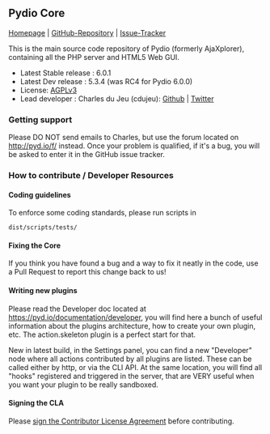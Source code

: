 ## Pydio Core

[Homepage](https://pyd.io/) |
[GitHub-Repository](https://github.com/pydio/pydio-core) |
[Issue-Tracker](https://github.com/pydio/pydio-core/issues)

This is the main source code repository of Pydio (formerly AjaXplorer), containing all the PHP server and HTML5 Web GUI.

* Latest Stable release : 6.0.1
* Latest Dev release : 5.3.4 (was RC4 for Pydio 6.0.0)
* License: [AGPLv3](https://www.gnu.org/licenses/agpl.html)
* Lead developer  : Charles du Jeu (cdujeu): [Github](https://github.com/cdujeu) | [Twitter](https://twitter.com/Pydio)

### Getting support

Please DO NOT send emails to Charles, but use the forum located on http://pyd.io/f/ instead. Once your problem is qualified, if it's a bug, you will be asked to enter it in the GitHub issue tracker.

### How to contribute / Developer Resources

#### Coding guidelines

To enforce some coding standards, please run scripts in
```
dist/scripts/tests/
```

#### Fixing the Core

If you think you have found a bug and a way to fix it neatly in the code, use a Pull Request to report this change back to us! 

#### Writing new plugins

Please read the Developer doc located at https://pyd.io/documentation/developer, you will find here a bunch of useful information about the plugins architecture, how to create your own plugin, etc. The action.skeleton plugin is a perfect start for that. 

New in latest build, in the Settings panel, you can find a new "Developer" node where all actions contributed by all plugins are listed. These can be called either by http, or via the CLI API. At the same location, you will find all "hooks" registered and triggered in the server, that are VERY useful when you want your plugin to be really sandboxed.  

#### Signing the CLA

Please <a href="https://pyd.io/contribute/cla">sign the Contributor License Agreement</a> before contributing.
